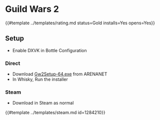 # Guild Wars 2
<!-- script:Aliases [] -->

{{#template ../templates/rating.md status=Gold installs=Yes opens=Yes}}

## Setup

- Enable DXVK in Bottle Configuration

### Direct
- Download [Gw2Setup-64.exe](https://account.arena.net/content/download/gw2/win/64) from ARENANET
- In Whisky, Run the installer

### Steam
- Download in Steam as normal


{{#template ../templates/steam.md id=1284210}}
